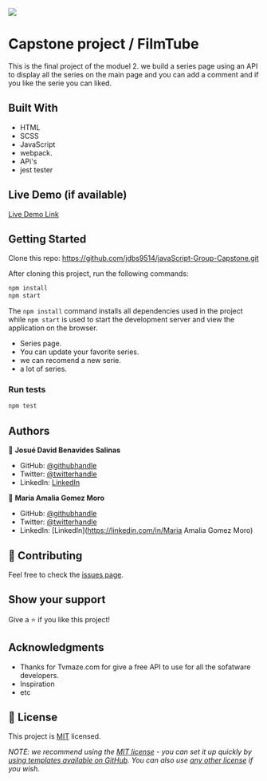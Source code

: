 ![](https://img.shields.io/badge/Microverse-blueviolet)

# Capstone project / FilmTube

This is the final project of the moduel 2. we build a series page using an API to display all the series on the main page and you can add a comment and if you like the serie you can liked.



## Built With

- HTML
- SCSS
- JavaScript
- webpack.
- APi's
- jest tester

## Live Demo (if available)

[Live Demo Link]( https://jdbs9514.github.io/javaScript-Group-Capstone/)

[Zoom]: (https://drive.google.com/drive/my-drive)


## Getting Started

Clone this repo: https://github.com/jdbs9514/javaScript-Group-Capstone.git

After cloning this project, run the following commands:

```markdown
npm install
npm start
```

The `npm install` command installs all dependencies used in the project while `npm start` is used to start the development server and view the application on the browser.

- Series page.
- You can update your favorite series.
- we can recomend a new serie.
- a lot of series. 

### Run tests

```markdown
npm test
```
## Authors

👤 **Josué David Benavides Salinas**

- GitHub: [@githubhandle](https://github.com/jdbs9514)
- Twitter: [@twitterhandle](https://twitter.com/JODA1015)
- LinkedIn: [LinkedIn](https://linkedin.com/in/josue-benavides-617749b2)

👤 **Maria Amalia Gomez Moro**

- GitHub: [@githubhandle](https://github.com/AmaliaGM)
- Twitter: [@twitterhandle](https://twitter.com/MariaAmaliaGomezMoro)
- LinkedIn: [LinkedIn](https://linkedin.com/in/Maria Amalia Gomez Moro)

## 🤝 Contributing

Feel free to check the [issues page](../../issues/).

## Show your support

Give a ⭐️ if you like this project!

## Acknowledgments

- Thanks for Tvmaze.com for give a free API to use for all the sofatware developers.
- Inspiration 
- etc

## 📝 License

This project is [MIT](./LICENSE) licensed.

_NOTE: we recommend using the [MIT license](https://choosealicense.com/licenses/mit/) - you can set it up quickly by [using templates available on GitHub](https://docs.github.com/en/communities/setting-up-your-project-for-healthy-contributions/adding-a-license-to-a-repository). You can also use [any other license](https://choosealicense.com/licenses/) if you wish._
